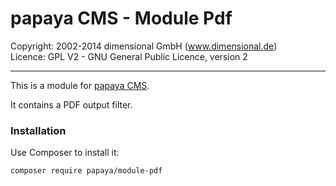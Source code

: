 # papaya CMS - Module Pdf

Copyright: 2002-2014 dimensional GmbH (www.dimensional.de)<br/>
Licence: GPL V2 - GNU General Public Licence, version 2

-----------------------------------------------------------------------

This is a module for [papaya CMS](http://www.papaya.cms.com/).

It contains a PDF output filter.

### Installation

Use Composer to install it:

```
composer require papaya/module-pdf
```
